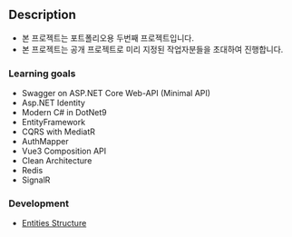 ## Description

 - 본 프로젝트는 포트폴리오용 두번째 프로젝트입니다.
 - 본 프로젝트는 공개 프로젝트로 미리 지정된 작업자분들을 초대하여 진행합니다.


### Learning goals

 - Swagger on ASP.NET Core Web-API (Minimal API)
 - Asp.NET Identity 
 - Modern C# in DotNet9
 - EntityFramework
 - CQRS with MediatR
 - AuthMapper
 - Vue3 Composition API
 - Clean Architecture
 - Redis
 - SignalR
 
	
 ### Development

  - [Entities Structure](https://github.com/roslyndev/PortfolioV2/tree/main/Backend)